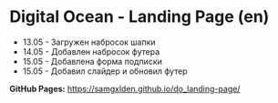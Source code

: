 # Digital Ocean - Landing Page (en)

- 13.05 - Загружен набросок шапки
- 14.05 - Добавлен набросок футера
- 15.05 - Добавлена форма подписки
- 15.05 - Добавил слайдер и обновил футер

__GitHub Pages:__ https://samgxlden.github.io/do_landing-page/
